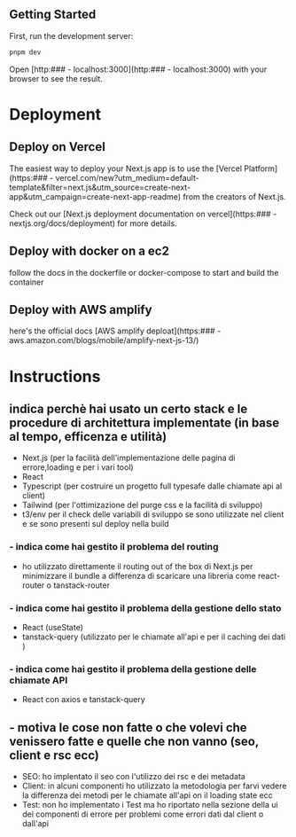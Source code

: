 ## Getting Started

First, run the development server:

```bash
pnpm dev
```

Open [http:### - localhost:3000](http:### - localhost:3000) with your browser to see the result.

# Deployment

## Deploy on Vercel

The easiest way to deploy your Next.js app is to use the [Vercel Platform](https:### - vercel.com/new?utm_medium=default-template&filter=next.js&utm_source=create-next-app&utm_campaign=create-next-app-readme) from the creators of Next.js.

Check out our [Next.js deployment documentation on vercel](https:### - nextjs.org/docs/deployment) for more details.

## Deploy with docker on a ec2

follow the docs in the dockerfile or docker-compose to start and build the container

## Deploy with AWS amplify

here's the official docs [AWS amplify deploat](https:### - aws.amazon.com/blogs/mobile/amplify-next-js-13/)

# Instructions

## indica perchè hai usato un certo stack e le procedure di architettura implementate (in base al tempo, efficenza e utilità)

-   Next.js (per la facilità dell'implementazione delle pagina di errore,loading e per i vari tool)
-   React
-   Typescript (per costruire un progetto full typesafe dalle chiamate api al client)
-   Tailwind (per l'ottimizazione del purge css e la facilità di sviluppo)
-   t3/env per il check delle variabili di sviluppo se sono utilizzate nel client e se sono presenti sul deploy nella build

### - indica come hai gestito il problema del routing

-   ho utilizzato direttamente il routing out of the box di Next.js per minimizzare il bundle a differenza di scaricare una libreria come react-router o tanstack-router

### - indica come hai gestito il problema della gestione dello stato

-   React (useState)
-   tanstack-query (utilizzato per le chiamate all'api e per il caching dei dati )

### - indica come hai gestito il problema della gestione delle chiamate API

-   React con axios e tanstack-query

## - motiva le cose non fatte o che volevi che venissero fatte e quelle che non vanno (seo, client e rsc ecc)

-   SEO: ho implentato il seo con l'utilizzo dei rsc e dei metadata
-   Client: in alcuni componenti ho utilizzato la metodologia per farvi vedere la differenza dei metodi per le chiamate all'api on il loading state ecc
-   Test: non ho implementato i Test ma ho riportato nella sezione della ui dei componenti di errore per problemi come errori dati dal client o dall'api
